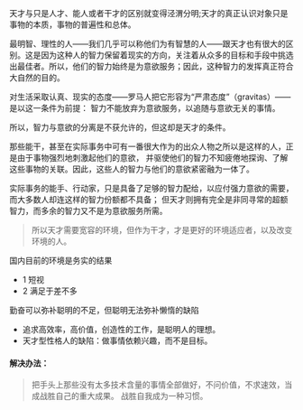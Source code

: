 天才与只是人才、能人或者干才的区别就变得泾渭分明;天才的真正认识对象只是事物的本质，事物的普遍性和总体。

最明智、理性的人——我们几乎可以称他们为有智慧的人——跟天才也有很大的区别。这是因为这种人的智力保留着现实的方向，关注着从众多的目标和手段中挑选出最佳者。所以，他们的智力始终是为意欲服务；因此，这种智力的发挥真正符合大自然的目的。

对生活采取认真、现实的态度——罗马人把它形容为“严肃态度”（gravitas）——是以这一条件为前提：
智力不能放弃为意欲服务，以追随与意欲无关的事情。

所以，智力与意欲的分离是不获允许的，但这却是天才的条件。

那些能干，甚至在实际事务中可有一番很大作为的出众人物之所以是这样的人，正是由于事物强烈地刺激起他们的意欲，
并驱使他们的智力不知疲倦地探询、了解这些事物的关联。因此，这些人的智力与他们的意欲紧密融为一体了。

实际事务的能手、行动家，只是具备了足够的智力配给，以应付强力意欲的需要，而大多数人却连这样的智力份额都不具备；
但天才则拥有完全是非同寻常的超额智力，而多余的智力又不是为意欲服务所需。


> 所以天才需要宽容的环境，但作为干才，才是更好的环境适应者，以及改变环境的人。


国内目前的环境是务实的结果

+ 1 短视
+ 2 满足于差不多

勤奋可以弥补聪明的不足，但聪明无法弥补懒惰的缺陷

+ 追求高效率，高价值，创造性的工作，是聪明人的理想。
+ 天才型性格人的缺陷：做事情依赖兴趣，而不是目标。

#### 解决办法：
> 把手头上那些没有太多技术含量的事情全部做好，不问价值，不求速效，当成战胜自己的重大成果。
> 战胜自我成为一种习惯。
